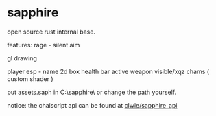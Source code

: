 # sapphire
open source rust internal base.

features: 
rage -
 silent aim

gl drawing

player esp -
 name
 2d box
 health bar
 active weapon
 visible/xqz chams ( custom shader )
 
put assets.saph in C:\sapphire\ or change the path yourself.

notice: the chaiscript api can be found at [clwie/sapphire_api](https://github.com/clwie/sapphire_api)
